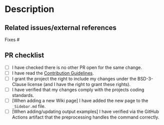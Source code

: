 <!-- Provide a general summary of your changes in the title above. -->

<!--
IMPORTANT:
PRs should be small and atomic and should only focus on one thing.
There should generally only be one commit per PR for changes to the Wiki.

If your PR is making multiple distinct changes, please split it now and submit multiple PRs instead.
-->

# Description
<!--
What do you want to achieve with this PR? What problem does this PR solve?
Describe your changes in detail and, if relevant, explain which choices you have made and why.
-->


## Related issues/external references

Fixes #


## PR checklist
<!-- Go over all the following points, and put an `x` in all the boxes that apply. -->
- [ ] I have checked there is no other PR open for the same change.
- [ ] I have read the [Contribution Guidelines](https://github.com/PHPCSStandards/PHP_CodeSniffer-documentation/blob/main/CONTRIBUTING.md).
- [ ] I grant the project the right to include my changes under the BSD-3-Clause license (and I have the right to grant these rights).
- [ ] I have verified that my changes comply with the projects coding standards.
- [ ] \[When adding a new Wiki page\] I have added the new page to the `_Sidebar.md` file.
- [ ] \[When adding/updating output examples\] I have verified via the GitHub Actions artifact that the preprocessing handles the command correctly.

<!--
============================================================================================
Please make sure your pull request passes all continuous integration checks!

PRs which are failing their CI checks will likely be ignored by the maintainers.

Small PRs using atomic, descriptive commits are hugely appreciated as it will make
reviewing your changes easier for the maintainers.
============================================================================================
-->
